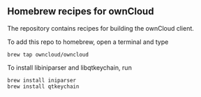 Homebrew recipes for ownCloud
------------------------------

The repository contains recipes for building the ownCloud
client.

To add this repo to homebrew, open a terminal and type

    brew tap owncloud/owncloud

To install libiniparser and libqtkeychain, run

    brew install iniparser
    brew install qtkeychain 


